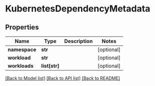 # KubernetesDependencyMetadata

## Properties
Name | Type | Description | Notes
------------ | ------------- | ------------- | -------------
**namespace** | **str** |  | [optional] 
**workload** | **str** |  | [optional] 
**workloads** | **list[str]** |  | [optional] 

[[Back to Model list]](../README.md#documentation-for-models) [[Back to API list]](../README.md#documentation-for-api-endpoints) [[Back to README]](../README.md)


